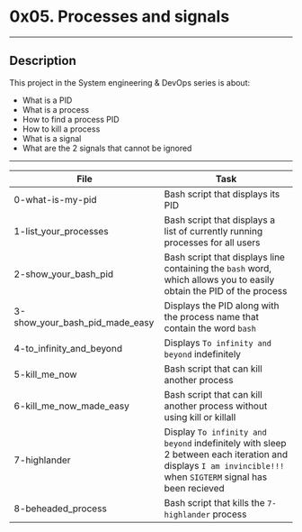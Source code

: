 # 0x05. Processes and signals
---
## Description

This project in the System engineering & DevOps series is about:

* What is a PID
* What is a process
* How to find a process PID
* How to kill a process
* What is a signal
* What are the 2 signals that cannot be ignored

---
File|Task
---|---
0-what-is-my-pid | Bash script that displays its PID
1-list_your_processes | Bash script that displays a list of currently running processes for all users
2-show_your_bash_pid | Bash script that displays line containing the `bash` word, which allows you to easily obtain the PID of the process
3-show_your_bash_pid_made_easy | Displays the PID along with the process name that contain the word `bash`
4-to_infinity_and_beyond | Displays `To infinity and beyond` indefinitely
5-kill_me_now | Bash script that can kill another process
6-kill_me_now_made_easy | Bash script that can kill another process without using kill or killall
7-highlander | Display `To infinity and beyond` indefinitely with sleep 2 between each iteration and displays `I am invincible!!!` when `SIGTERM` signal has been recieved
8-beheaded_process | Bash script that kills the `7-highlander` process

